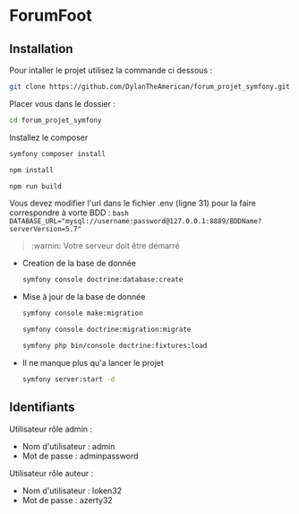 # ForumFoot

## Installation

Pour intaller le projet utilisez la commande ci dessous :
```bash
git clone https://github.com/DylanTheAmerican/forum_projet_symfony.git
```

Placer vous dans le dossier :
```bash
cd forum_projet_symfony
```
Installez le composer
```bash
symfony composer install
```
```bash
npm install
```
```bash
npm run build
```


Vous devez modifier l'url dans le fichier .env (ligne 31) pour la faire correspondre à vorte BDD :
    ```bash
    DATABASE_URL="mysql://username:password@127.0.0.1:8889/BDDName?serverVersion=5.7"
    ```
> :warnin: Votre serveur doit être démarré

- Creation de la base de donnée

    ```bash
    symfony console doctrine:database:create
    ```

- Mise à jour de la base de donnée
    ```bash
    symfony console make:migration
    ```
    ```bash
    symfony console doctrine:migration:migrate
    ```
    ```bash
    symfony php bin/console doctrine:fixtures:load
    ```

- Il ne manque plus qu'a lancer le projet
    ```bash
    symfony server:start -d
    ```
## Identifiants

Utilisateur rôle admin :

- Nom d'utilisateur : admin
- Mot de passe : adminpassword

Utilisateur rôle auteur :

- Nom d'utilisateur : loken32
- Mot de passe : azerty32

